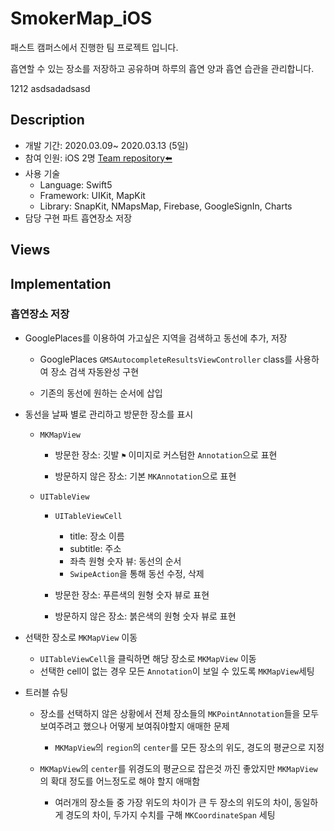 # SmokerMap_iOS


패스트 캠퍼스에서 진행한 팀 프로젝트 입니다.

흡연할 수 있는 장소를 저장하고 공유하며 하루의 흡연 양과 흡연 습관을 관리합니다.

1212  asdsadadsasd



## Description

- 개발 기간: 2020.03.09~ 2020.03.13 (5일)
- 참여 인원: iOS 2명 [Team repository⬅️](https://github.com/dukdamn/SmokerMap_iOS/tree/master/SmokerMap)
- 사용 기술
  - Language: Swift5
  - Framework: UIKit, MapKit
  - Library: SnapKit, NMapsMap, Firebase, GoogleSignIn, Charts
- 담당 구현 파트
흡연장소 저장

## Views



## Implementation

### 흡연장소 저장



- GooglePlaces를 이용하여 가고싶은 지역을 검색하고 동선에 추가, 저장

  - GooglePlaces `GMSAutocompleteResultsViewController` class를 사용하여 장소 검색 자동완성 구현

  - 기존의 동선에 원하는 순서에 삽입

  

- 동선을 날짜 별로 관리하고 방문한 장소를 표시

  - `MKMapView`

    - 방문한 장소: 깃발 `⚑` 이미지로 커스텀한 `Annotation`으로 표현

    - 방문하지 않은 장소: 기본 `MKAnnotation`으로 표현

  - `UITableView` 

    - `UITableViewCell`
      - title: 장소 이름
      - subtitle: 주소
      - 좌측 원형 숫자 뷰: 동선의 순서
      - `SwipeAction`을 통해 동선 수정, 삭제

    - 방문한 장소: 푸른색의 원형 숫자 뷰로 표현
    - 방문하지 않은 장소: 붉은색의 원형 숫자 뷰로 표현

    

- 선택한 장소로 `MKMapView` 이동 

  - `UITableViewCell`을 클릭하면 해당 장소로 `MKMapView` 이동
  - 선택한 cell이 없는 경우 모든 `Annotation`이 보일 수 있도록 `MKMapView`세팅

- 트러블 슈팅

  - 장소를 선택하지 않은 상황에서 전체 장소들의 `MKPointAnnotation`들을 모두 보여주려고 했으나 어떻게 보여줘야할지 애매한 문제

    - `MKMapView`의 `region`의 `center`를 모든 장소의 위도, 경도의 평균으로 지정

      

  - `MKMapView`의 `center`를 위경도의 평균으로 잡은것 까진 좋았지만 `MKMapView`의 확대 정도를 어느정도로 해야 할지 애매함

    - 여러개의 장소들 중 가장 위도의 차이가 큰 두 장소의 위도의 차이, 동일하게 경도의 차이, 두가지 수치를 구해 `MKCoordinateSpan` 세팅

